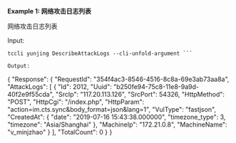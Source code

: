 **Example 1: 网络攻击日志列表**

网络攻击日志列表

Input: 

```
tccli yunjing DescribeAttackLogs --cli-unfold-argument ```

Output: 
```
{
    "Response": {
        "RequestId": "354f4ac3-8546-4516-8c8a-69e3ab73aa8a",
        "AttackLogs": [
            {
                "Id": 2012,
                "Uuid": "b250fe94-75c8-11e8-9a9d-40f2e9f55cda",
                "SrcIp": "117.20.113.126",
                "SrcPort": 54326,
                "HttpMethod": "POST",
                "HttpCgi": "/index.php",
                "HttpParam": "action=im.cts.sync&body_format=json&lang=1",
                "VulType": "fastjson",
                "CreatedAt": {
                    "date": "2019-07-16 15:43:38.000000",
                    "timezone_type": 3,
                    "timezone": "Asia/Shanghai"
                },
                "MachineIp": "172.21.0.8",
                "MachineName": "v_minjzhao"
            }
        ],
        "TotalCount": 0
    }
}
```

